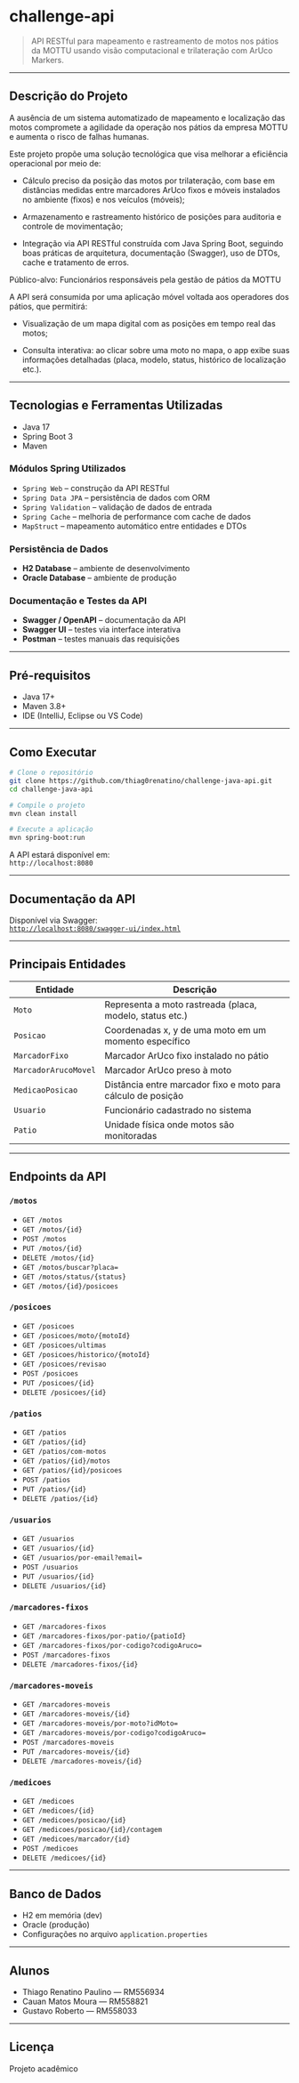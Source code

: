 # challenge-api

> API RESTful para mapeamento e rastreamento de motos nos pátios da MOTTU usando visão computacional e trilateração com ArUco Markers.

---

##  Descrição do Projeto

A ausência de um sistema automatizado de mapeamento e localização das motos compromete a agilidade da operação nos pátios da empresa MOTTU e aumenta o risco de falhas humanas.

Este projeto propõe uma solução tecnológica que visa melhorar a eficiência operacional por meio de:

- Cálculo preciso da posição das motos por trilateração, com base em distâncias medidas entre marcadores ArUco fixos e móveis instalados no ambiente (fixos) e nos veículos (móveis);

- Armazenamento e rastreamento histórico de posições para auditoria e controle de movimentação;

- Integração via API RESTful construída com Java Spring Boot, seguindo boas práticas de arquitetura, documentação (Swagger), uso de DTOs, cache e tratamento de erros.

Público-alvo: Funcionários responsáveis pela gestão de pátios da MOTTU

A API será consumida por uma aplicação móvel voltada aos operadores dos pátios, que permitirá:

- Visualização de um mapa digital com as posições em tempo real das motos;

- Consulta interativa: ao clicar sobre uma moto no mapa, o app exibe suas informações detalhadas (placa, modelo, status, histórico de localização etc.).

---

## Tecnologias e Ferramentas Utilizadas

- Java 17
- Spring Boot 3
- Maven
### Módulos Spring Utilizados
- `Spring Web` – construção da API RESTful  
- `Spring Data JPA` – persistência de dados com ORM  
- `Spring Validation` – validação de dados de entrada  
- `Spring Cache` – melhoria de performance com cache de dados
- `MapStruct` – mapeamento automático entre entidades e DTOs
### Persistência de Dados
- **H2 Database** – ambiente de desenvolvimento  
- **Oracle Database** – ambiente de produção
### Documentação e Testes da API
- **Swagger / OpenAPI** – documentação da API  
- **Swagger UI** – testes via interface interativa
- **Postman** – testes manuais das requisições  

---

## Pré-requisitos

- Java 17+
- Maven 3.8+
- IDE (IntelliJ, Eclipse ou VS Code)

---

## Como Executar

```bash
# Clone o repositório
git clone https://github.com/thiag0renatino/challenge-java-api.git
cd challenge-java-api

# Compile o projeto
mvn clean install

# Execute a aplicação
mvn spring-boot:run
```

A API estará disponível em:  
 `http://localhost:8080`

---

## Documentação da API

Disponível via Swagger:  
 [`http://localhost:8080/swagger-ui/index.html`](http://localhost:8080/swagger-ui/index.html)

---

## Principais Entidades

| Entidade           | Descrição                                                                |
|--------------------|--------------------------------------------------------------------------|
| `Moto`             | Representa a moto rastreada (placa, modelo, status etc.)                |
| `Posicao`          | Coordenadas x, y de uma moto em um momento específico                   |
| `MarcadorFixo`     | Marcador ArUco fixo instalado no pátio                                  |
| `MarcadorArucoMovel`| Marcador ArUco preso à moto                                            |
| `MedicaoPosicao`   | Distância entre marcador fixo e moto para cálculo de posição            |
| `Usuario`          | Funcionário cadastrado no sistema                                       |
| `Patio`            | Unidade física onde motos são monitoradas                              |

---

## Endpoints da API

### `/motos`
- `GET /motos`
- `GET /motos/{id}`
- `POST /motos`
- `PUT /motos/{id}`
- `DELETE /motos/{id}`
- `GET /motos/buscar?placa=`
- `GET /motos/status/{status}`
- `GET /motos/{id}/posicoes`

### `/posicoes`
- `GET /posicoes`
- `GET /posicoes/moto/{motoId}`
- `GET /posicoes/ultimas`
- `GET /posicoes/historico/{motoId}`
- `GET /posicoes/revisao`
- `POST /posicoes`
- `PUT /posicoes/{id}`
- `DELETE /posicoes/{id}`

### `/patios`
- `GET /patios`
- `GET /patios/{id}`
- `GET /patios/com-motos`
- `GET /patios/{id}/motos`
- `GET /patios/{id}/posicoes`
- `POST /patios`
- `PUT /patios/{id}`
- `DELETE /patios/{id}`

### `/usuarios`
- `GET /usuarios`
- `GET /usuarios/{id}`
- `GET /usuarios/por-email?email=`
- `POST /usuarios`
- `PUT /usuarios/{id}`
- `DELETE /usuarios/{id}`

### `/marcadores-fixos`
- `GET /marcadores-fixos`
- `GET /marcadores-fixos/por-patio/{patioId}`
- `GET /marcadores-fixos/por-codigo?codigoAruco=`
- `POST /marcadores-fixos`
- `DELETE /marcadores-fixos/{id}`

### `/marcadores-moveis`
- `GET /marcadores-moveis`
- `GET /marcadores-moveis/{id}`
- `GET /marcadores-moveis/por-moto?idMoto=`
- `GET /marcadores-moveis/por-codigo?codigoAruco=`
- `POST /marcadores-moveis`
- `PUT /marcadores-moveis/{id}`
- `DELETE /marcadores-moveis/{id}`

### `/medicoes`
- `GET /medicoes`
- `GET /medicoes/{id}`
- `GET /medicoes/posicao/{id}`
- `GET /medicoes/posicao/{id}/contagem`
- `GET /medicoes/marcador/{id}`
- `POST /medicoes`
- `DELETE /medicoes/{id}`

---

## Banco de Dados

- H2 em memória (dev)
- Oracle (produção)
- Configurações no arquivo `application.properties`

---

## Alunos

- Thiago Renatino Paulino — RM556934  
- Cauan Matos Moura — RM558821  
- Gustavo Roberto — RM558033  

---

## Licença

Projeto acadêmico
